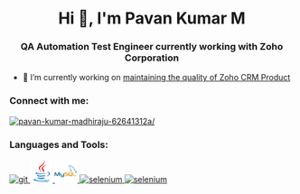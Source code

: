 <h1 align="center">Hi 👋, I'm Pavan Kumar M</h1>
<h3 align="center">QA Automation Test Engineer currently working with Zoho Corporation</h3>

- 🔭 I’m currently working on [maintaining the quality of Zoho CRM Product](https://www.zoho.com/en-in/crm/)

<h3 align="left">Connect with me:</h3>
<p align="left">
<a href="https://linkedin.com/in/pavan-kumar-madhiraju-62641312a/" target="blank"><img align="center" src="https://raw.githubusercontent.com/rahuldkjain/github-profile-readme-generator/master/src/images/icons/Social/linked-in-alt.svg" alt="pavan-kumar-madhiraju-62641312a/" height="30" width="40" /></a>
</p>

<h3 align="left">Languages and Tools:</h3>
<p align="left"> <a href="https://git-scm.com/" target="_blank" rel="noreferrer"> <img src="https://www.vectorlogo.zone/logos/git-scm/git-scm-icon.svg" alt="git" width="40" height="40"/> </a> <a href="https://www.java.com" target="_blank" rel="noreferrer"> <img src="https://raw.githubusercontent.com/devicons/devicon/master/icons/java/java-original.svg" alt="java" width="40" height="40"/> </a> <a href="https://www.mysql.com/" target="_blank" rel="noreferrer"> <img src="https://raw.githubusercontent.com/devicons/devicon/master/icons/mysql/mysql-original-wordmark.svg" alt="mysql" width="40" height="40"/> </a> <a href="https://www.selenium.dev" target="_blank" rel="noreferrer"> <img src="https://raw.githubusercontent.com/detain/svg-logos/780f25886640cef088af994181646db2f6b1a3f8/svg/selenium-logo.svg" alt="selenium" width="40" height="40"/> </a> <a href="https://rest-assured.io/" target="_blank" rel="noreferrer"> <img src="https://devqa.io/assets/images/rest-assured-get-post-put-patch-delete.png" alt="selenium" width="40" height="40"/> </a> </p>
